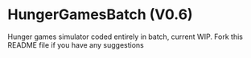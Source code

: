 # HungerGamesBatch (V0.6)
Hunger games simulator coded entirely in batch, current WIP. 
Fork this README file if you have any suggestions
